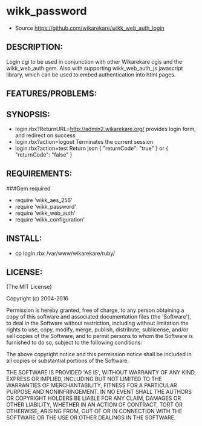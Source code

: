 # wikk_password

* Source https://github.com/wikarekare/wikk_web_auth_login

## DESCRIPTION:

Login cgi to be used in conjunction with other Wikarekare cgis and the wikk_web_auth gem. Also with supporting wikk_web_auth_js javascript library, which can be used to embed authentication into html pages.

## FEATURES/PROBLEMS:


## SYNOPSIS:

* login.rbx?ReturnURL=http://admin2.wikarekare.org/ provides login form, and redirect on success
* login.rbx?action=logout Terminates the current session
* login.rbx?action=test Return json { "returnCode": "true" } or { "returnCode": "false" }

## REQUIREMENTS:

###Gem required
* require 'wikk_aes_256'
* require 'wikk_password'
* require 'wikk_web_auth'
* require 'wikk_configuration'

## INSTALL:

* cp login.rbx /var/www/wikarekare/ruby/

## LICENSE:

(The MIT License)

Copyright (c) 2004-2016

Permission is hereby granted, free of charge, to any person obtaining
a copy of this software and associated documentation files (the
'Software'), to deal in the Software without restriction, including
without limitation the rights to use, copy, modify, merge, publish,
distribute, sublicense, and/or sell copies of the Software, and to
permit persons to whom the Software is furnished to do so, subject to
the following conditions:

The above copyright notice and this permission notice shall be
included in all copies or substantial portions of the Software.

THE SOFTWARE IS PROVIDED 'AS IS', WITHOUT WARRANTY OF ANY KIND,
EXPRESS OR IMPLIED, INCLUDING BUT NOT LIMITED TO THE WARRANTIES OF
MERCHANTABILITY, FITNESS FOR A PARTICULAR PURPOSE AND NONINFRINGEMENT.
IN NO EVENT SHALL THE AUTHORS OR COPYRIGHT HOLDERS BE LIABLE FOR ANY
CLAIM, DAMAGES OR OTHER LIABILITY, WHETHER IN AN ACTION OF CONTRACT,
TORT OR OTHERWISE, ARISING FROM, OUT OF OR IN CONNECTION WITH THE
SOFTWARE OR THE USE OR OTHER DEALINGS IN THE SOFTWARE.
